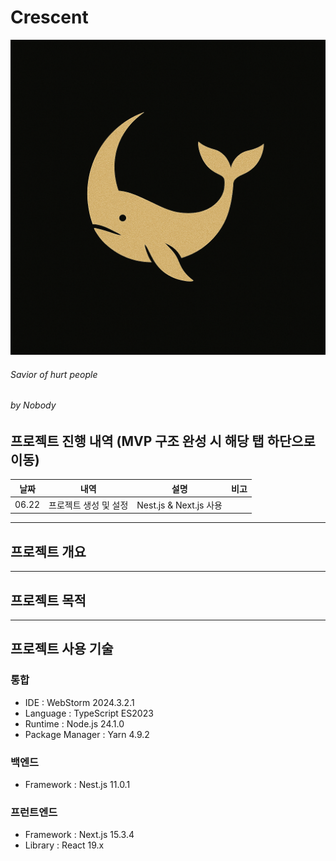 # Crescent
![crescent_icon.png](frontend/public/crescent_icon.png)

###### Savior of hurt people
###### by Nobody

## 프로젝트 진행 내역 (MVP 구조 완성 시 해당 탭 하단으로 이동)
|  날짜   |      내역      |          설명          | 비고 |
|:-----:|:------------:|:--------------------:|:--:|
| 06.22 | 프로젝트 생성 및 설정 | Nest.js & Next.js 사용 ||
---
## 프로젝트 개요

---
## 프로젝트 목적

---
## 프로젝트 사용 기술
### 통합
- IDE : WebStorm 2024.3.2.1
- Language : TypeScript ES2023
- Runtime : Node.js 24.1.0
- Package Manager : Yarn 4.9.2

### 백엔드
- Framework : Nest.js 11.0.1

### 프런트엔드
- Framework : Next.js 15.3.4
- Library : React 19.x
